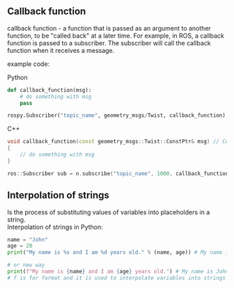 ## Callback function

callback function - a function that is passed as an argument to another function, to be "called back" at a later time.
For example, in ROS, a callback function is passed to a subscriber. The subscriber will call the callback function when it receives a message.  

example code:  

Python
```Python 
def callback_function(msg):
    # do something with msg
    pass

rospy.Subscriber("topic_name", geometry_msgs/Twist, callback_function) # geometry_msgs/Twist - message type, callback_function - name of callback function
```
C++
```C++
void callback_function(const geometry_msgs::Twist::ConstPtr& msg) // ConstPtr is a shared pointer
{
    // do something with msg
}

ros::Subscriber sub = n.subscribe("topic_name", 1000, callback_function); // 1000 - queue size, callback_function - name of callback function
```

## Interpolation of strings 
Is the process of substituting values of variables into placeholders in a string.  
Interpolation of strings in Python:  
```Python
name = "John"
age = 20
print("My name is %s and I am %d years old." % (name, age)) # My name is John and I am 20 years old.

# or new way
print(f"My name is {name} and I am {age} years old.") # My name is John and I am 20 years old.
# f is for format and it is used to interpolate variables into strings
```